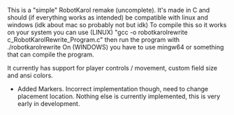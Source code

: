 This is a "simple" RobotKarol remake (uncomplete). It's made in C and should (if everything works as intended) be compatible with linux and windows (idk about mac so probably not but idk)
To compile this so it works on your system you can use (LINUX) "gcc -o robotkarolrewrite c_RobotKarolRewrite_Program.c" then run the program with ./robotkarolrewrite
On (WINDOWS) you have to use mingw64 or something that can compile the program.

It currently has support for player controls / movement, custom field size and ansi colors.
+ Added Markers. Incorrect implementation though, need to change placement location.
Nothing else is currently implemented, this is very early in development.
